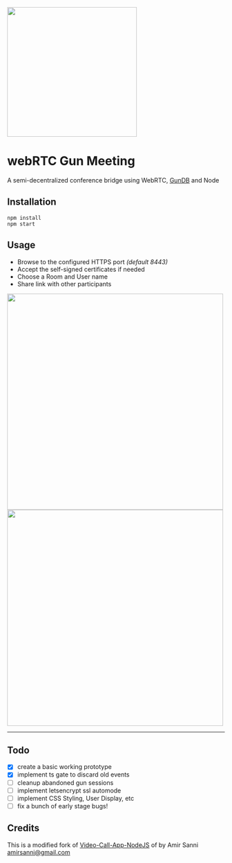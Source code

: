 <img src="https://i.imgur.com/XS79fTC.png" width=300>

# webRTC Gun Meeting
A semi-decentralized conference bridge using WebRTC, [GunDB](http://gun.eco) and Node

## Installation
```
npm install
npm start
```

## Usage
* Browse to the configured HTTPS port _(default 8443)_
* Accept the self-signed certificates if needed
* Choose a Room and User name
* Share link with other participants

<img src="https://i.imgur.com/UBrZLRv.gif" width=500/> <img src="https://user-images.githubusercontent.com/1423657/77825853-43d80c00-710c-11ea-917c-83c2ddd08959.png" width=500/>

-------------

## Todo
* [x] create a basic working prototype
* [x] implement ts gate to discard old events
* [ ] cleanup abandoned gun sessions
* [ ] implement letsencrypt ssl automode
* [ ] implement CSS Styling, User Display, etc
* [ ] fix a bunch of early stage bugs!

## Credits
This is a modified fork of [Video-Call-App-NodeJS](https://github.com/amirsanni/Video-Call-App-NodeJS) of by Amir Sanni <amirsanni@gmail.com>
